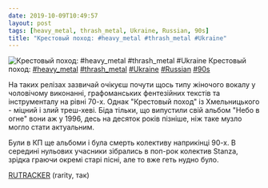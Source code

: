 ```yaml
---
date: 2019-10-09T10:49:57
layout: post
tags: [heavy_metal, thrash_metal, Ukraine, Russian, 90s]
title: "Крестовый поход: #heavy_metal #thrash_metal #Ukraine"
---
```

![Крестовый поход: #heavy_metal #thrash_metal #Ukraine](https://res.cloudinary.com/vast-space-unexplored/image/upload/q_auto,dpr_auto,w_auto/photos/photo_758_09-10-2019_10-49-57.jpg)
Крестовый поход: [#heavy_metal](/tags/#heavy_metal) [#thrash_metal](/tags/#thrash_metal) [#Ukraine](/tags/#Ukraine) [#Russian](/tags/#Russian) [#90s](/tags/#90s)

На таких релізах зазвичай очікуєш почути щось типу жіночого вокалу у чоловічому виконанні, графоманських фентезійних текстів та інструменталу на рівні 70-х.  Однак &quot;Крестовый поход&quot; із Хмельницького - міцний і злий треш-хеві. Біда тільки, що випустили свій альбом &quot;Небо в огне&quot; вони аж у 1996, десь на десяток років пізніше, ніж таке музло могло стати актуальним.

Були в КП ще альбоми і була смерть колективу наприкінці 90-х. В середині нульових учасники зібрались в поп-рок колектив Stanza, зрідка граючи окремі старі пісні, але то вже геть нудно було.

[RUTRACKER](https://rutracker.org/forum/viewtopic.php?t=298553) (rarity, так)